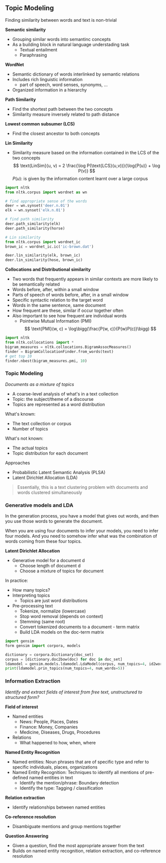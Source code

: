 ## Topic Modeling
Finding similarity between words and text is non-trivial

**Semantic similarity**
- Grouping similar words into semantinc concepts
- As a building block in natural language understading task
  - Textual entailment
  - Paraphrasing

**WordNet**
- Semantic dictionary of words interlinked by semantic relations
- Includes rich linguistic information
  - part of speech, word senses, synonyms, ...
- Organized information in a hierarchy

**Path Similarity**
- Find the shortest path between the two concepts
- Similarity measure inversely related to path distance

**Lowest common subsumer (LCS)**
- Find the closest ancestor to both concepts

**Lin Similarity**
- Similarity measure based on the information contained in the LCS of the two concepts
$$
\text{LinSim}(u, v) = 2 \frac{\log P(\text{LCS}(u,v))}{\log{P(u)} + \log P(v)}
$$
$P(u)$: is given by the information content learnt over a large corpus

```Python
import nltk
from nltk.corpus import wordnet as wn

# find appropriate sense of the words
deer = wn.synset('deer.n.01')
elk = wn.synset('elk.n.01')

# find path similarity
deer.path_similarity(elk)
deer.path_similarity(horse)

# Lin similarity
from nltk.corpus import wordnet_ic
brown_ic = wordnet_ic.ic('ic-brown.dat')

deer.lin_similarity(elk, brown_ic)
deer.lin_similarity(hose, brown_ic)
```

**Collocations and Distributional similarity**
- Two words that frequently appears in similar contexts are more likely to be semantically related
- Words before, after, within a small window
- Parts of speech of words before, after, in a small window
- Specific syntactic relation to the target word
- Words in the same sentence, same document
- How frequent are these, similar if occur together often
- Also important to see how frequent are individual words
  - Pointwise Mutual Information (PMI)
  $$
  \text{PMI}(w, c) = \log\bigg(\frac{P(w, c)}{P(w)P(c)}\bigg)
  $$

```Python
import nltk
from nltk.collocations import *
bigram_measures = nltk.collocations.BigramAssocMeasures()
finder = BigramCollocationFinder.from_words(text)
# get top 10
finder.nbest(bigram_measures.pmi, 10)
```

### Topic Modeling
*Documents as a mixture of topics*
- A coarse-level analysis of what's in a text collection
- Topic: the subject/theme of a discourse
- Topics are represented as a word distribution

What's known:
  - The text collection or corpus
  - Number of topics

What's not known:
  - The actual topics
  - Topic distribution for each document

Approaches
- Probabilistic Latent Semantic Analysis (PLSA)
- Latent Dirichlet Allocation (LDA)

> Essentially, this is a text clustering problem with documents and words clustered simultaneously

### Generative models and LDA
In the generation process, you have a model that gives out words, and then you use those words to generate the document.

When you are using four documents to infer your models, you need to infer four models. And you need to somehow infer what was the combination of words coming from these four topics.

**Latent Dirichlet Allocation**
- Generative model for a document d
  - Choose length of document d
  - Choose a mixture of topics for document

In practice:
- How many topics?
- Interpreting topics
  - Topics are just word distributions
- Pre-processing text
  - Tokenize, normalize (lowercase)
  - Stop word removal (depends on context)
  - Stemming (same root)
  - Convert tokenized documents to a document - term matrix
  - Build LDA models on the doc-term matrix

```Python
import gensim
form gensim import corpora, models

dictionary = corpora.Dictionary(doc_set)
corpus = [dictionary.doc2bow(doc) for doc in doc_set]
ldamodel = gensim.models.ldamodel.LdaModel(corpus, num_topics=4, id2word=dictionary, passes=50)
print(ldamodel.prin_topics(num_topics=4, num_words=5))
```

### Information Extraction
*Identify and extract fields of interest from free text, unstructured to structured form?*

**Field of interest**
- Named entities
  - News: People, Places, Dates
  - Finance: Money, Companies
  - Medicine, Diseases, Drugs, Procedures
- Relations
  - What happened to how, when, where

**Named Entity Recognition**
- Named entities:
  Noun phrases that are of specific type and refer to specific individuals, places, organizations
- Named Entity Recognition:
  Techniques to identify all mentions of pre-defined named entities in text
  - Identify the mention/phrase: Boundary detection
  - Identify the type: Tagging / classification

**Relation extraction**
- Identify relationships between named entities

**Co-reference resolution**
- Disambiguate mentions and group mentions together

**Question Answering**
- Given a question, find the most appropriate answer from the text
- Builds on named entity recognition, relation extraction, and co-reference resolution

